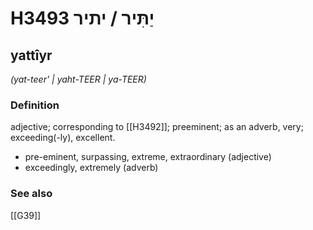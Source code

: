 # H3493 יַתִּיר / יתיר

## yattîyr

_(yat-teer' | yaht-TEER | ya-TEER)_

### Definition

adjective; corresponding to [[H3492]]; preeminent; as an adverb, very; exceeding(-ly), excellent.

- pre-eminent, surpassing, extreme, extraordinary (adjective)
- exceedingly, extremely (adverb)
### See also

[[G39]]


